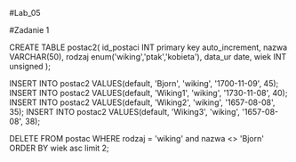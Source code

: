 #Lab_05

#Zadanie 1

CREATE TABLE postac2(
id_postaci INT primary key auto_increment,
nazwa VARCHAR(50),
rodzaj enum('wiking','ptak','kobieta'),
data_ur date,
wiek INT unsigned
);

INSERT INTO postac2 VALUES(default, 'Bjorn', 'wiking', '1700-11-09', 45);
INSERT INTO postac2 VALUES(default, 'Wiking1', 'wiking', '1730-11-08', 40);
INSERT INTO postac2 VALUES(default, 'Wiking2', 'wiking', '1657-08-08', 35);
INSERT INTO postac2 VALUES(default, 'Wiking3', 'wiking', '1657-08-08', 38);

DELETE FROM postac WHERE rodzaj = 'wiking' and nazwa <> 'Bjorn' ORDER BY wiek asc limit 2;
